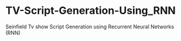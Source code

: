 # TV-Script-Generation-Using_RNN
Seinfield Tv show Script Generation using Recurrent Neural Networks (RNN)
